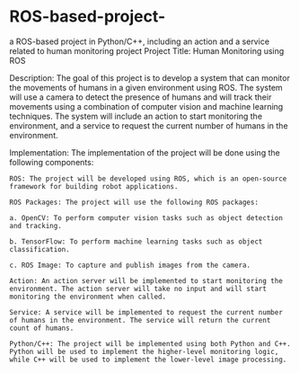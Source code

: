 # ROS-based-project-
a ROS-based project in Python/C++, including an action and a service related to human monitoring  project 
Project Title: Human Monitoring using ROS

Description:
The goal of this project is to develop a system that can monitor the movements of humans in a given environment using ROS. The system will use a camera to detect the presence of humans and will track their movements using a combination of computer vision and machine learning techniques. The system will include an action to start monitoring the environment, and a service to request the current number of humans in the environment.

Implementation:
The implementation of the project will be done using the following components:

    ROS: The project will be developed using ROS, which is an open-source framework for building robot applications.

    ROS Packages: The project will use the following ROS packages:

    a. OpenCV: To perform computer vision tasks such as object detection and tracking.

    b. TensorFlow: To perform machine learning tasks such as object classification.

    c. ROS Image: To capture and publish images from the camera.

    Action: An action server will be implemented to start monitoring the environment. The action server will take no input and will start monitoring the environment when called.

    Service: A service will be implemented to request the current number of humans in the environment. The service will return the current count of humans.

    Python/C++: The project will be implemented using both Python and C++. Python will be used to implement the higher-level monitoring logic, while C++ will be used to implement the lower-level image processing.
